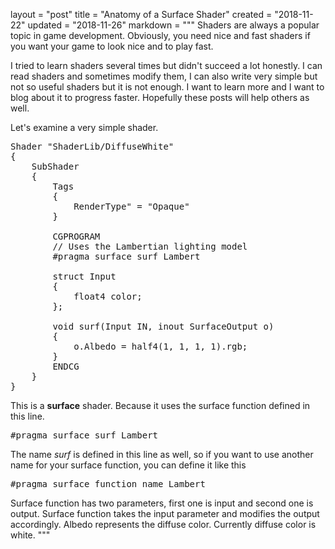 layout = "post"
title = "Anatomy of a Surface Shader"
created = "2018-11-22"
updated = "2018-11-26"
markdown = """
Shaders are always a popular topic in game development. Obviously, you need nice and fast shaders if you want your game to look nice and to play fast.

I tried to learn shaders several times but didn't succeed a lot honestly. I can read shaders and sometimes modify them, I can also write very simple but not so useful shaders but it is not enough. I want to learn more and I want to blog about it to progress faster. Hopefully these posts will help others as well.

Let's examine a very simple shader.

<pre class="prettyprint linenums">
Shader "ShaderLib/DiffuseWhite"
{
    SubShader
    {
        Tags
        {
            RenderType" = "Opaque"
        }
        
        CGPROGRAM
        // Uses the Lambertian lighting model
        #pragma surface surf Lambert
        
        struct Input
        {
            float4 color;
        };
        
        void surf(Input IN, inout SurfaceOutput o)
        {
            o.Albedo = half4(1, 1, 1, 1).rgb;
        }
        ENDCG
    }
}
</pre>

This is a **surface** shader. Because it uses the surface function defined in this line.
<pre class="prettyprint linenums">
#pragma surface surf Lambert
</pre>
The name _surf_ is defined in this line as well, so if you want to use another name for your surface function, you can define it like this
<pre class="prettyprint linenums">
#pragma surface function_name Lambert
</pre>

Surface function has two parameters, first one is input and second one is output. Surface function takes the input parameter and modifies the output accordingly. Albedo represents the diffuse color. Currently diffuse color is white.
"""
